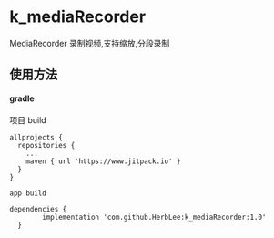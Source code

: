 # k_mediaRecorder
MediaRecorder 录制视频,支持缩放,分段录制

## 使用方法
#### gradle
  项目 build
  
    allprojects {
      repositories {
        ...
        maven { url 'https://www.jitpack.io' }
      }
    }
    
    app build
   
    dependencies {
	        implementation 'com.github.HerbLee:k_mediaRecorder:1.0'
	  }
